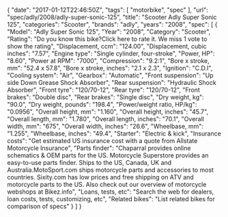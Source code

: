 {
    "date": "2017-01-12T22:46:50Z",
    "tags": [
        "motorbike",
        "spec"
    ],
    "url": "spec\/adly\/2008\/adly-super-sonic-125",
    "title": "Scooter Adly Super Sonic 125",
    "categories": "Scooter",
    "brands": "adly",
    "years": "2008",
    "spec": [
        {
            "Model": "Adly Super Sonic 125",
            "Year": "2008",
            "Category": "Scooter",
            "Rating": "Do you know this bike?Click here to rate it. We miss 1 vote to show the rating",
            "Displacement, ccm": "124.00",
            "Displacement, cubic inches": "7.57",
            "Engine type": "Single cylinder, four-stroke",
            "Power, HP": "8.60",
            "Power at RPM": "7000",
            "Compression": "9.2:1",
            "Bore x stroke, mm": "52.4 x 57.8",
            "Bore x stroke, inches": "2.1 x 2.3",
            "Ignition": "C.D.I",
            "Cooling system": "Air",
            "Gearbox": "Automatic",
            "Front suspension": "Up side Down Grease Shock Absorber",
            "Rear suspension": "Hydraulic Shock Absorber",
            "Front tyre": "120\/70-12",
            "Rear tyre": "120\/70-12",
            "Front brakes": "Double disc",
            "Rear brakes": "Single disc",
            "Dry weight, kg": "90.0",
            "Dry weight, pounds": "198.4",
            "Power\/weight ratio, HP\/kg": "0.0956",
            "Overall height, mm": "1.160",
            "Overall height, inches": "45.7",
            "Overall length, mm": "1.780",
            "Overall length, inches": "70.1",
            "Overall width, mm": "675",
            "Overall width, inches": "26.6",
            "Wheelbase, mm": "1.255",
            "Wheelbase, inches": "49.4",
            "Starter": "Electric & kick",
            "Insurance costs": "Get estimated US insurance cost with a quote from Allstate Motorcycle Insurance",
            "Parts finder": "Chaparral provides online schematics & OEM parts for the US.   Motorcycle Superstore provides an easy-to-use parts finder. Ships to the US, Canada, UK and Australia.MotoSport.com ships motorcycle parts and accessories to most countries.    Sixity.com has low prices and free shipping on ATV and motorcycle parts to the US. Also check out our overview of motorcycle webshops at Bikez.info",
            "Loans, tests, etc": "Search the web for dealers, loan costs, tests, customizing, etc",
            "Related bikes": "List related bikes for comparison of specs"
        }
    ]
}